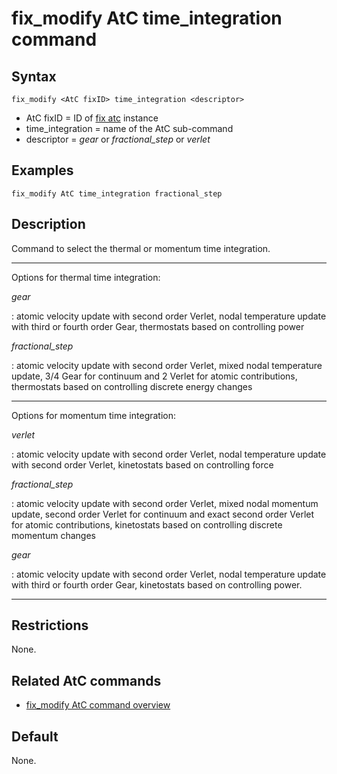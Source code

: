 # fix_modify AtC time_integration command

## Syntax

    fix_modify <AtC fixID> time_integration <descriptor>

-   AtC fixID = ID of [fix atc](fix_atc) instance
-   time_integration = name of the AtC sub-command
-   descriptor = *gear* or *fractional_step* or *verlet*

## Examples

``` LAMMPS
fix_modify AtC time_integration fractional_step
```

## Description

Command to select the thermal or momentum time integration.

------------------------------------------------------------------------

Options for thermal time integration:

*gear*

:   atomic velocity update with second order Verlet, nodal temperature
    update with third or fourth order Gear, thermostats based on
    controlling power

*fractional_step*

:   atomic velocity update with second order Verlet, mixed nodal
    temperature update, 3/4 Gear for continuum and 2 Verlet for atomic
    contributions, thermostats based on controlling discrete energy
    changes

------------------------------------------------------------------------

Options for momentum time integration:

*verlet*

:   atomic velocity update with second order Verlet, nodal temperature
    update with second order Verlet, kinetostats based on controlling
    force

*fractional_step*

:   atomic velocity update with second order Verlet, mixed nodal
    momentum update, second order Verlet for continuum and exact second
    order Verlet for atomic contributions, kinetostats based on
    controlling discrete momentum changes

*gear*

:   atomic velocity update with second order Verlet, nodal temperature
    update with third or fourth order Gear, kinetostats based on
    controlling power.

------------------------------------------------------------------------

## Restrictions

None.

## Related AtC commands

-   [fix_modify AtC command overview](atc_fix_modify)

## Default

None.
